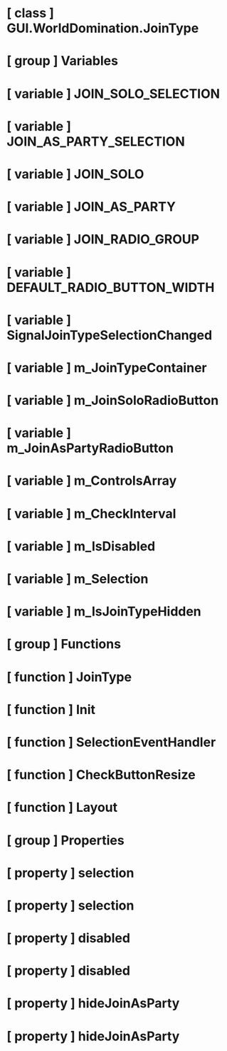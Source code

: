 # [ class ] GUI.WorldDomination.JoinType

# [ group ] Variables

# [ variable ] JOIN_SOLO_SELECTION

# [ variable ] JOIN_AS_PARTY_SELECTION

# [ variable ] JOIN_SOLO

# [ variable ] JOIN_AS_PARTY

# [ variable ] JOIN_RADIO_GROUP

# [ variable ] DEFAULT_RADIO_BUTTON_WIDTH

# [ variable ] SignalJoinTypeSelectionChanged

# [ variable ] m_JoinTypeContainer

# [ variable ] m_JoinSoloRadioButton

# [ variable ] m_JoinAsPartyRadioButton

# [ variable ] m_ControlsArray

# [ variable ] m_CheckInterval

# [ variable ] m_IsDisabled

# [ variable ] m_Selection

# [ variable ] m_IsJoinTypeHidden

# [ group ] Functions

# [ function ] JoinType

# [ function ] Init

# [ function ] SelectionEventHandler

# [ function ] CheckButtonResize

# [ function ] Layout

# [ group ] Properties

# [ property ] selection

# [ property ] selection

# [ property ] disabled

# [ property ] disabled

# [ property ] hideJoinAsParty

# [ property ] hideJoinAsParty

